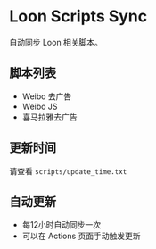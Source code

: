 # Loon Scripts Sync

自动同步 Loon 相关脚本。

## 脚本列表
- Weibo 去广告
- Weibo JS
- 喜马拉雅去广告

## 更新时间
请查看 `scripts/update_time.txt`

## 自动更新
- 每12小时自动同步一次
- 可以在 Actions 页面手动触发更新
